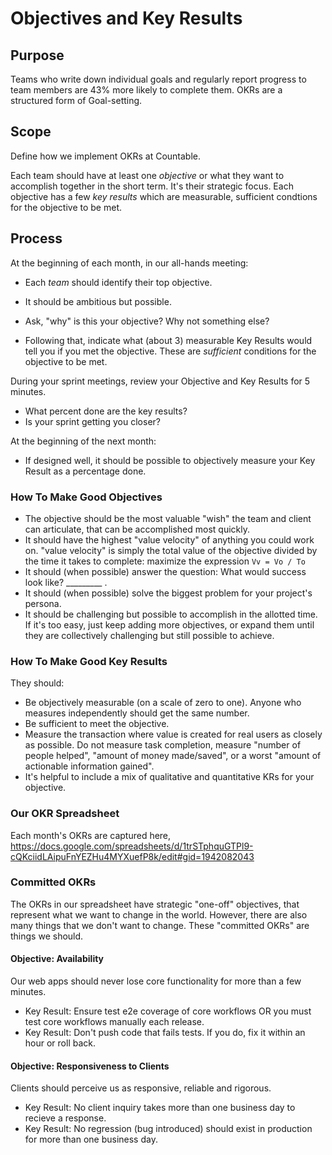 # Objectives and Key Results

## Purpose

Teams who write down individual goals and regularly report progress to team members are 43% more likely to complete them. OKRs are a structured form of Goal-setting.

## Scope

Define how we implement OKRs at Countable.

Each team should have at least one *objective* or what they want to accomplish together in the short term. It's their strategic focus. Each objective has a few *key results* which are measurable, sufficient condtions for the objective to be met.

## Process

At the beginning of each month, in our all-hands meeting:
  * Each _team_ should identify their top objective.
  * It should be ambitious but possible.
  * Ask, "why" is this your objective? Why not something else?
  
  * Following that, indicate what (about 3) measurable Key Results would tell you if you met the objective. These are _sufficient_ conditions for the objective to be met.

During your sprint meetings, review your Objective and Key Results for 5 minutes.
  * What percent done are the key results?
  * Is your sprint getting you closer?

At the beginning of the next month:
  * If designed well, it should be possible to objectively measure your Key Result as a percentage done.

### How To Make Good Objectives
  * The objective should be the most valuable "wish" the team and client can articulate, that can be accomplished most quickly.
  * It should have the highest "value velocity" of anything you could work on. "value velocity" is simply the total value of the objective divided by the time it takes to complete: maximize the expression `Vv = Vo / To`
  * It should (when possible) answer the question: What would success look like? _________ .
  * It should (when possible) solve the biggest problem for your project's persona.
  * It should be challenging but possible to accomplish in the allotted time. If it's too easy, just keep adding more objectives, or expand them until they are collectively challenging but still possible to achieve.

### How To Make Good Key Results
They should:
  * Be objectively measurable (on a scale of zero to one). Anyone who measures independently should get the same number.
  * Be sufficient to meet the objective.
  * Measure the transaction where value is created for real users as closely as possible. Do not measure task completion, measure "number of people helped", "amount of money made/saved", or a worst "amount of actionable information gained".
  * It's helpful to include a mix of qualitative and quantitative KRs for your objective.

### Our OKR Spreadsheet

Each month's OKRs are captured here, https://docs.google.com/spreadsheets/d/1trSTphquGTPl9-cQKciidLAipuFnYEZHu4MYXuefP8k/edit#gid=1942082043

### Committed OKRs

The OKRs in our spreadsheet have strategic "one-off" objectives, that represent what we want to change in the world. However, there are also many things that we don't want to change. These "committed OKRs" are things we should.

#### Objective: Availability
Our web apps should never lose core functionality for more than a few minutes.

  * Key Result: Ensure test e2e coverage of core workflows OR you must test core workflows manually each release.
  * Key Result: Don't push code that fails tests. If you do, fix it within an hour or roll back.

#### Objective: Responsiveness to Clients
Clients should perceive us as responsive, reliable and rigorous.

  * Key Result: No client inquiry takes more than one business day to recieve a response.
  * Key Result: No regression (bug introduced) should exist in production for more than one business day.


